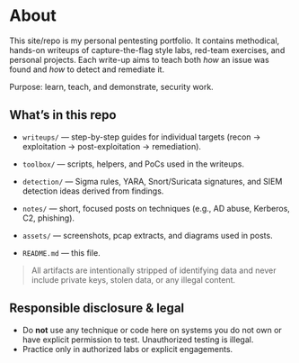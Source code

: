 # About

This site/repo is my personal pentesting portfolio. It contains methodical, hands-on writeups of capture-the-flag style labs, red-team exercises, and personal projects. Each write-up aims to teach both _how_ an issue was found and _how_ to detect and remediate it.

Purpose: learn, teach, and demonstrate, security work.

## What’s in this repo

- `writeups/` — step-by-step guides for individual targets (recon → exploitation → post-exploitation → remediation).
    
- `toolbox/` — scripts, helpers, and PoCs used in the writeups.
    
- `detection/` — Sigma rules, YARA, Snort/Suricata signatures, and SIEM detection ideas derived from findings.
    
- `notes/` — short, focused posts on techniques (e.g., AD abuse, Kerberos, C2, phishing).
    
- `assets/` — screenshots, pcap extracts, and diagrams used in posts.
    
- `README.md` — this file.

> All artifacts are intentionally stripped of identifying data and never include private keys, stolen data, or any illegal content.

## Responsible disclosure & legal

- Do **not** use any technique or code here on systems you do not own or have explicit permission to test. Unauthorized testing is illegal.
- Practice only in authorized labs or explicit engagements.